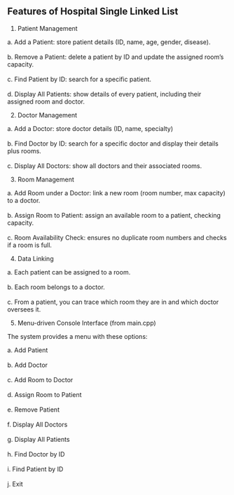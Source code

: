 ## Features of Hospital Single Linked List
1. Patient Management

  a. Add a Patient: store patient details (ID, name, age, gender, disease).<br/>
  <br>b. Remove a Patient: delete a patient by ID and update the assigned room’s capacity.<br/>
  <br>c. Find Patient by ID: search for a specific patient.<br/>
  <br>d. Display All Patients: show details of every patient, including their assigned room and doctor.<br/>

2. Doctor Management

  a. Add a Doctor: store doctor details (ID, name, specialty)<br/>
  <br>b. Find Doctor by ID: search for a specific doctor and display their details plus rooms.<br/>
  <br>c. Display All Doctors: show all doctors and their associated rooms.<br/>

3. Room Management

  a. Add Room under a Doctor: link a new room (room number, max capacity) to a doctor.<br/>
  <br>b. Assign Room to Patient: assign an available room to a patient, checking capacity.<br/>
  <br>c. Room Availability Check: ensures no duplicate room numbers and checks if a room is full.<br/>

4. Data Linking

  a. Each patient can be assigned to a room.<br/>
  <br>b. Each room belongs to a doctor.<br/>
  <br>c. From a patient, you can trace which room they are in and which doctor oversees it.<br/>

5. Menu-driven Console Interface (from main.cpp)

The system provides a menu with these options:

  a. Add Patient<br/>
  <br>b. Add Doctor<br/>
  <br>c. Add Room to Doctor<br/>
  <br>d. Assign Room to Patient<br/>
  <br>e. Remove Patient<br/>
  <br>f. Display All Doctors<br/>
  <br>g. Display All Patients<br/>
  <br>h. Find Doctor by ID<br/>
  <br>i. Find Patient by ID<br/>
  <br>j. Exit<br/>
